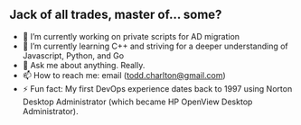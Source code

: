 ## Jack of all trades, master of... some?

- 🔭 I’m currently working on private scripts for AD migration
- 🌱 I’m currently learning C++ and striving for a deeper understanding of Javascript, Python, and Go
- 💬 Ask me about anything. Really. 
- 📫 How to reach me: email (todd.charlton@gmail.com) 
- ⚡ Fun fact: My first DevOps experience dates back to 1997 using Norton Desktop Administrator (which became HP OpenView Desktop Administrator).
<!--
**ToddCharlton/toddcharlton** is a ✨ _special_ ✨ repository because its `README.md` (this file) appears on your GitHub profile.

-->
